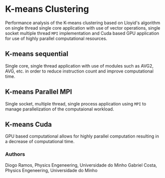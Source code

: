 # K-means Clustering

<p> Performance analysis of the K-means clustering based on Lloyid's algorithm on single thread single core application with use of vector operations, 
  single socket multiple thread <code>MPI</code> implementation and Cuda based GPU application for use of highly parallel computational resources.</p>
  
  ## K-means sequential
  Single core, single thread application with use of modules such as AVG2, AVG, etc. in order to reduce instruction count and improve computational time.
  ## K-means Parallel MPI
  Single socket, multiple thread, single process application using <code>MPI</code> to manage parallelization of the computaional workload.
  ## K-means Cuda
  GPU based computational allows for highly parallel computation resulting in a decrease of computational time.
  
  ### Authors
  Diogo Ramos, Physics Engeneering, Universidade do Minho
  Gabriel Costa, Physics Engeneering, Universidade do Minho
